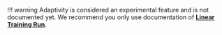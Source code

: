 
!!! warning
    Adaptivity is considered an experimental feature and is not documented yet. We recommend you only use documentation of **[Linear Training Run](linear-training-run.md)**.
